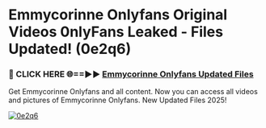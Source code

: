 # Emmycorinne Onlyfans Original Videos 0nlyFans Leaked - Files Updated! (0e2q6)

<h3>🔴 CLICK HERE 🌐==►► <a href="https://tinyurl.com/ehrbuxhb" rel="nofollow">Emmycorinne Onlyfans Updated Files</a></h3>

Get Emmycorinne Onlyfans and all content. Now you can access all videos and pictures of Emmycorinne Onlyfans. New Updated Files 2025!

[![0e2q6](https://i.imgur.com/lVYEuWS.gif)](https://tinyurl.com/ehrbuxhb)
